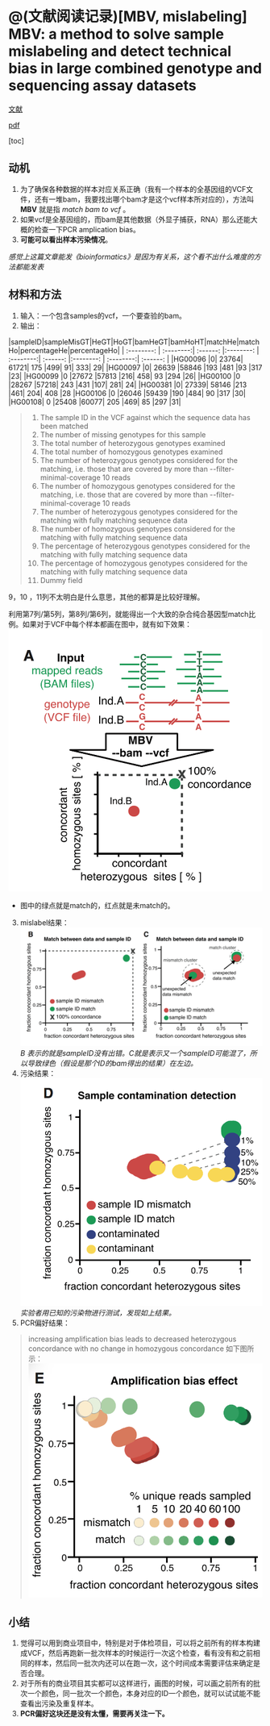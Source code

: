 @(文献阅读记录)[MBV, mislabeling]
MBV: a method to solve sample mislabeling and detect technical bias in large combined genotype and sequencing assay datasets
========
[文献](https://academic.oup.com/bioinformatics/article-abstract/33/12/1895/2982050/MBV-a-method-to-solve-sample-mislabeling-and?redirectedFrom=fulltext)

[pdf](https://github.com/ChenYuelong/ReadBooks/blob/master/pdfs/MBV%20a%20method%20to%20solve%20sample%20mislabeling%20and%20detect%20technical%20bias%20in%20large%20combined%20genotype%20and%20sequencing%20assay%20datasets%20-%202017.pdf)

[toc]

## 动机 ##

1. 为了确保各种数据的样本对应关系正确（我有一个样本的全基因组的VCF文件，还有一堆bam，我要找出哪个bam才是这个vcf样本所对应的），方法叫 **MBV** 就是指 *match bam to vcf* 。
2. 如果vcf是全基因组的，而bam是其他数据（外显子捕获，RNA）那么还能大概的检查一下PCR amplication bias。
3. **可能可以看出样本污染情况**。

*感觉上这篇文章能发《bioinformatics》是因为有关系，这个看不出什么难度的方法都能发表*

## 材料和方法 ##

1. 输入：一个包含samples的vcf，一个要查验的bam。
2. 输出：

|sampleID|sampleMisGT|HeGT|HoGT|bamHeGT|bamHoHT|matchHe|matchHo|percentageHe|percentageHo|
| :--------: | :--------:| :------: |:--------: | :--------:| :------: |:--------: | :--------:| :------: |
|HG00096 |0| 23764| 61721| 175 |499| 91| 333| 29|
|HG00097 |0| 26639 |58846 |193 |481 |93 |317 |23|
|HG00099 |0 |27672 |57813 |216| 458| 93 |294 |26|
|HG00100 |0 |28267 |57218| 243 |431 |107| 281| 24|
|HG00381 |0| 27339| 58146 |213 |461| 204| 408 |28
|HG00106 |0 |26046 |59439 |190 |484| 90 |317 |30|
|HG00108| 0 |25408 |60077| 205 |469| 85 |297 |31|

>1. The sample ID in the VCF against which the sequence data has been matched
>2. The number of missing genotypes for this sample
>3. The total number of heterozygous genotypes examined
>4. The total number of homozygous genotypes examined
>5. The number of heterozygous genotypes considered for the matching, i.e. those that are covered by more than --filter-minimal-coverage 10 reads
>6. The number of homozygous genotypes considered for the matching, i.e. those that are covered by more than --filter-minimal-coverage 10 reads
>7. The number of heterozygous genotypes considered for the matching with fully matching sequence data
>8. The number of homozygous genotypes considered for the matching with fully matching sequence data
>9. The percentage of heterozygous genotypes considered for the matching with fully matching sequence data
>10. The percentage of homozygous genotypes considered for the matching with fully matching sequence data
>11. Dummy field

9，10 ，11列不太明白是什么意思，其他的都算是比较好理解。

利用第7列/第5列，第8列/第6列，就能得出一个大致的杂合纯合基因型match比例。如果对于VCF中每个样本都画在图中，就有如下效果：
![Alt text](../pics/bmvf1.png)
* 图中的绿点就是match的，红点就是未match的。

3. mislabel结果：
![Alt text](../pics/bmvf2.png)
*B 表示的就是sampleID没有出错。C就是表示又一个sampleID可能混了，所以导致绿色（假设是那个ID的bam得出的结果）在左边。*
4. 污染结果：
![Alt text](../pics/bmvf3.png)
*实验者用已知的污染物进行测试，发现如上结果。*
5. PCR偏好结果：
>increasing amplification bias leads to decreased heterozygous concordance with no change in homozygous concordance 
如下图所示：
![Alt text](../pics/bmvf4.png)

## 小结 ##

1. 觉得可以用到商业项目中，特别是对于体检项目，可以将之前所有的样本构建成VCF，然后再跑新一批次样本的时候运行一次这个检查，看有没有和之前相同的样本，然后同一批次内还可以在跑一次，这个时间成本需要评估来确定是否合理。
2. 对于所有的商业项目其实都可以这样进行，画图的时候，可以画之前所有的批次一个颜色，同一批次一个颜色，本身对应的ID一个颜色，就可以试试能不能查看出污染及重复样本。
3. **PCR偏好这块还是没有太懂，需要再关注一下。**


